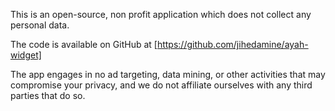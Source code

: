 This is an open-source, non profit application which does not collect any personal data.

The code is available on GitHub at [https://github.com/jihedamine/ayah-widget]

The app engages in no ad targeting, data mining, or other activities that may compromise your privacy, and we do not affiliate ourselves with any third parties that do so.
